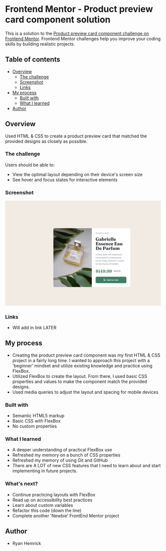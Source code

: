 # Frontend Mentor - Product preview card component solution
This is a solution to the [Product preview card component challenge on Frontend Mentor](https://www.frontendmentor.io/challenges/product-preview-card-component-GO7UmttRfa). Frontend Mentor challenges help you improve your coding skills by building realistic projects. 


## Table of contents
- [Overview](#overview)
  - [The challenge](#the-challenge)
  - [Screenshot](#screenshot)
  - [Links](#links)
- [My process](#my-process)
  - [Built with](#built-with)
  - [What I learned](#what-i-learned)
- [Author](#author)


## Overview
Used HTML & CSS to create a product preview card that matched the provided designs as closely as possible.


### The challenge
Users should be able to:
- View the optimal layout depending on their device's screen size
- See hover and focus states for interactive elements


### Screenshot
![](./screenshot.png)


### Links
- Will add in link LATER


## My process
- Creating the product preview card component was my first HTML & CSS project in a fairly long time. I wanted to approach this project with a 'beginner' mindset and utilize existing knowledge and practice using FlexBox.
- Utilized FlexBox to create the layout. From there, I used basic CSS properties and values to make the component match the provided designs.
- Used media queries to adjust the layout and spacing for mobile devices


### Built with
- Semantic HTML5 markup
- Basic CSS with FlexBox
- No custom properties


### What I learned
- A deeper understanding of practical FlexBox use
- Refreshed my memory on a bunch of CSS properties
- Refreshed my memory of using Git and GitHub
- There are A LOT of new CSS features that I need to learn about and start implementing in future projects. 

### What's next?
- Continue practicing layouts with FlexBox
- Read up on accessibility best practices
- Learn about custom variables
- Refactor this code (down the line)
- Complete another 'Newbie' FrontEnd Mentor project

## Author
- Ryan Hemrick
